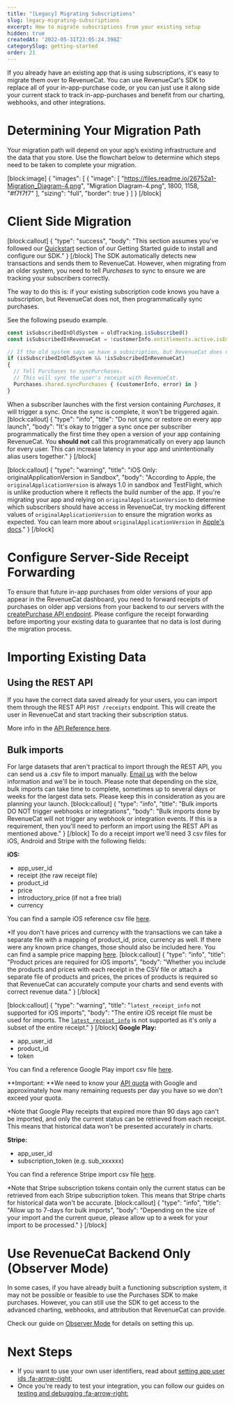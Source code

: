 ```yaml
---
title: "[Legacy] Migrating Subscriptions"
slug: legacy-migrating-subscriptions
excerpt: How to migrate subscriptions from your existing setup
hidden: true
createdAt: '2022-05-31T23:05:24.398Z'
categorySlug: getting-started
order: 21
---
```

If you already have an existing app that is using subscriptions, it's easy to migrate them over to RevenueCat. You can use RevenueCat's SDK to replace all of your in-app-purchase code, or you can just use it along side your current stack to track in-app-purchases and benefit from our charting, webhooks, and other integrations.

# Determining Your Migration Path

Your migration path will depend on your app’s existing infrastructure and the data that you store. Use the flowchart below to determine which steps need to be taken to complete your migration.

[block:image]
{
  "images": [
    {
      "image": [
        "https://files.readme.io/26752a1-Migration_Diagram-4.png",
        "Migration Diagram-4.png",
        1800,
        1158,
        "#f7f7f7"
      ],
      "sizing": "full",
      "border": true
    }
  ]
}
[/block]
# Client Side Migration
[block:callout]
{
  "type": "success",
  "body": "This section assumes you've followed our [Quickstart](doc:getting-started-1) section of our Getting Started guide to install and configure our SDK."
}
[/block]
The SDK automatically detects new transactions and sends them to RevenueCat. However, when migrating from an older system, you need to tell *Purchases* to sync to ensure we are tracking your subscribers correctly.

The way to do this is: if your existing subscription code knows you have a subscription, but RevenueCat does not, then programmatically sync purchases. 

See the following pseudo example.
```javascript Example
const isSubscribedInOldSystem = oldTracking.isSubscribed()
const isSubscribedInRevenueCat = !customerInfo.entitlements.active.isEmpty

// If the old system says we have a subscription, but RevenueCat does not
if (isSubscribedInOldSystem && !isSubscribedInRevenueCat) 
{
  // Tell Purchases to syncPurchases. 
  // This will sync the user's receipt with RevenueCat.
  Purchases.shared.syncPurchases { (customerInfo, error) in }
}
```

When a subscriber launches with the first version containing *Purchases*, it will trigger a sync. Once the sync is complete, it won't be triggered again.
[block:callout]
{
  "type": "info",
  "title": "Do not sync or restore on every app launch",
  "body": "It's okay to trigger a sync once per subscriber programmatically the first time they open a version of your app containing RevenueCat. You **should not** call this programmatically on every app launch for every user. This can increase latency in your app and unintentionally alias users together."
}
[/block]

[block:callout]
{
  "type": "warning",
  "title": "iOS Only: originalApplicationVersion in Sandbox",
  "body": "According to Apple, the `originalApplicationVersion` is always 1.0 in sandbox and TestFlight, which is unlike production where it reflects the build number of the app. If you're migrating your app and relying on `originalApplicationVersion` to determine which subscribers should have access in RevenueCat, try mocking different values of `originalApplicationVersion` to ensure the migration works as expected. You can learn more about `originalApplicationVersion` in [Apple's docs](https://developer.apple.com/library/archive/releasenotes/General/ValidateAppStoreReceipt/Chapters/ReceiptFields.html)."
}
[/block]
# Configure Server-Side Receipt Forwarding

To ensure that future in-app purchases from older versions of your app appear in the RevenueCat dashboard, you need to forward receipts of purchases on older app versions from your backend to our servers with the [createPurchase API endpoint](https://docs.revenuecat.com/reference#receipts). Please configure the receipt forwarding before importing your existing data to guarantee that no data is lost during the migration process.

# Importing Existing Data

## Using the REST API
If you have the correct data saved already for your users, you can import them through the REST API `POST /receipts` endpoint. This will create the user in RevenueCat and start tracking their subscription status.

More info in the [API Reference here](https://docs.revenuecat.com/reference#receipts).

## Bulk imports
For large datasets that aren't practical to import through the REST API, you can send us a .csv file to import manually. [Email us](mailto:support@revenuecat.com) with the below information and we'll be in touch. Please note that depending on the size, bulk imports can take time to complete, sometimes up to several days or weeks for the largest data sets. Please keep this in consideration as you are planning your launch.
[block:callout]
{
  "type": "info",
  "title": "Bulk imports DO NOT trigger webhooks or integrations",
  "body": "Bulk imports done by RevenueCat will not trigger any webhook or integration events. If this is a requirement, then you'll need to perform an import using the REST API as mentioned above."
}
[/block]
To do a receipt import we'll need 3 csv files for iOS, Android and Stripe with the following fields:

**iOS:**
  * app_user_id
  * receipt (the raw receipt file)
  * product_id
  * price
  * introductory_price (if not a free trial)
  * currency

You can find a sample iOS reference csv file [here](https://github.com/RevenueCat-Samples/import-csv-samples/blob/main/ios_receipt_import_sample.csv).

*If you don't have prices and currency with the transactions we can take a separate file with a mapping of product_id, price, currency as well. If there were any known price changes, those should also be included here. You can find a sample price mapping [here](https://github.com/RevenueCat-Samples/import-csv-samples/blob/main/ios_product_price_map_sample.csv).
[block:callout]
{
  "type": "info",
  "title": "Product prices are required for iOS imports",
  "body": "Whether you include the products and prices with each receipt in the CSV file or attach a separate file of products and prices, the prices of products is required so that RevenueCat can accurately compute your charts and send events with correct revenue data."
}
[/block]

[block:callout]
{
  "type": "warning",
  "title": "`latest_receipt_info` not supported for iOS imports",
  "body": "The entire iOS receipt file must be used for imports. The [`latest_receipt_info`](https://developer.apple.com/documentation/appstorereceipts/responsebody/latest_receipt_info) is not supported as it's only a subset of the entire receipt."
}
[/block]
**Google Play:**
  * app_user_id
  * product_id
  * token

You can find a reference Google Play import csv file [here](https://github.com/RevenueCat-Samples/import-csv-samples/blob/main/android_receipt_import_sample.csv).

**Important: **We need to know your [API quota](https://developers.google.com/android-publisher/quotas) with Google and approximately how many remaining requests per day you have so we don't exceed your quota.

*Note that Google Play receipts that expired more than 90 days ago can't be imported, and only the current status can be retrieved from each receipt. This means that historical data won't be presented accurately in charts.

**Stripe:**
 * app_user_id
 * subscription_token (e.g. sub_xxxxxx)

You can find a reference Stripe import csv file [here](https://github.com/RevenueCat-Samples/import-csv-samples/blob/main/stripe_receipt_import_sample.csv).

*Note that Stripe subscription tokens contain only the current status can be retrieved from each Stripe subscription token. This means that Stripe charts for historical data won't be accurate.
[block:callout]
{
  "type": "info",
  "title": "Allow up to 7-days for bulk imports",
  "body": "Depending on the size of your import and the current queue, please allow up to a week for your import to be processed."
}
[/block]
# Use RevenueCat Backend Only (Observer Mode)

In some cases, if you have already built a functioning subscription system, it may not be possible or feasible to use the Purchases SDK to make purchases. However, you can still use the SDK to get access to the advanced charting, webhooks, and attribution that RevenueCat can provide.

Check our guide on [Observer Mode](doc:observer-mode) for details on setting this up.

# Next Steps

* If you want to use your own user identifiers, read about [setting app user ids :fa-arrow-right:](doc:user-ids)
* Once you're ready to test your integration, you can follow our guides on [testing and debugging :fa-arrow-right:](doc:debugging)